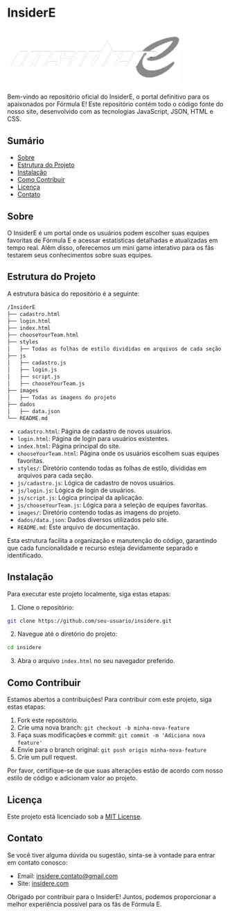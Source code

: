 
# InsiderE 
<img src="https://github.com/Insider-E/InsiderE/blob/main/images/logo_branca.png" style="width:400px;">

Bem-vindo ao repositório oficial do InsiderE, o portal definitivo para os apaixonados por Fórmula E! Este repositório contém todo o código fonte do nosso site, desenvolvido com as tecnologias JavaScript, JSON, HTML e CSS.


## Sumário

- [Sobre](#sobre)
- [Estrutura do Projeto](#estrutura-do-projeto)
- [Instalação](#instalação)
- [Como Contribuir](#como-contribuir)
- [Licença](#licença)
- [Contato](#contato)

## Sobre

O InsiderE é um portal onde os usuários podem escolher suas equipes favoritas de Fórmula E e acessar estatísticas detalhadas e atualizadas em tempo real. Além disso, oferecemos um mini game interativo para os fãs testarem seus conhecimentos sobre suas equipes.

## Estrutura do Projeto

A estrutura básica do repositório é a seguinte:

```
/InsiderE
├── cadastro.html
├── login.html
├── index.html
├── chooseYourTeam.html
├── styles
│   ├── Todas as folhas de estilo divididas em arquivos de cada seção
├── js
│   ├── cadastro.js
│   ├── login.js
│   ├── script.js
│   ├── chooseYourTeam.js
├── images
│   ├── Todas as imagens do projeto
├── dados
│   ├── data.json
└── README.md
```

- `cadastro.html`: Página de cadastro de novos usuários.
- `login.html`: Página de login para usuários existentes.
- `index.html`: Página principal do site.
- `chooseYourTeam.html`: Página onde os usuários escolhem suas equipes favoritas.
- `styles/`: Diretório contendo todas as folhas de estilo, divididas em arquivos para cada seção.
- `js/cadastro.js`: Lógica de cadastro de novos usuários.
- `js/login.js`: Lógica de login de usuários.
- `js/script.js`: Lógica principal da aplicação.
- `js/chooseYourTeam.js`: Lógica para a seleção de equipes favoritas.
- `images/`: Diretório contendo todas as imagens do projeto.
- `dados/data.json`: Dados diversos utilizados pelo site.
- `README.md`: Este arquivo de documentação.

Esta estrutura facilita a organização e manutenção do código, garantindo que cada funcionalidade e recurso esteja devidamente separado e identificado.

## Instalação

Para executar este projeto localmente, siga estas etapas:

1. Clone o repositório:

```bash
git clone https://github.com/seu-usuario/insidere.git
```

2. Navegue até o diretório do projeto:

```bash
cd insidere
```

3. Abra o arquivo `index.html` no seu navegador preferido.

## Como Contribuir

Estamos abertos a contribuições! Para contribuir com este projeto, siga estas etapas:

1. Fork este repositório.
2. Crie uma nova branch: `git checkout -b minha-nova-feature`
3. Faça suas modificações e commit: `git commit -m 'Adiciona nova feature'`
4. Envie para o branch original: `git push origin minha-nova-feature`
5. Crie um pull request.

Por favor, certifique-se de que suas alterações estão de acordo com nosso estilo de código e adicionam valor ao projeto.

## Licença

Este projeto está licenciado sob a [MIT License](LICENSE).

## Contato

Se você tiver alguma dúvida ou sugestão, sinta-se à vontade para entrar em contato conosco:

- Email: insidere.contato@gmail.com
- Site: [insidere.com](https://insider-e.github.io/InsiderE/)

Obrigado por contribuir para o InsiderE! Juntos, podemos proporcionar a melhor experiência possível para os fãs de Fórmula E.
